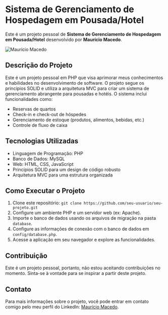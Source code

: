 # Sistema de Gerenciamento de Hospedagem em Pousada/Hotel

Este é um projeto pessoal de **Sistema de Gerenciamento de Hospedagem em Pousada/Hotel** desenvolvido por **Maurício Macedo**.

![Maurício Macedo](https://www.linkedin.com/in/maur%C3%ADcio-macedo-b7333887/)

## Descrição do Projeto

Este é um projeto pessoal em PHP que visa aprimorar meus conhecimentos e habilidades no desenvolvimento de software. O projeto segue os princípios SOLID e utiliza a arquitetura MVC para criar um sistema de gerenciamento abrangente para pousadas e hotéis. O sistema inclui funcionalidades como:

- Reservas de quartos
- Check-in e check-out de hóspedes
- Gerenciamento de estoque (produtos, alimentos, bebidas, etc.)
- Controle de fluxo de caixa

## Tecnologias Utilizadas

- Linguagem de Programação: PHP
- Banco de Dados: MySQL
- Web: HTML, CSS, JavaScript
- Princípios SOLID para um design de código robusto
- Arquitetura MVC para uma estrutura organizada

## Como Executar o Projeto

1. Clone este repositório: `git clone https://github.com/seu-usuario/seu-projeto.git`
2. Configure um ambiente PHP e um servidor web (ex: Apache).
3. Importe o banco de dados usando os arquivos de migração na pasta `database`.
4. Configure as informações de conexão com o banco de dados em `config/database.php`.
5. Acesse a aplicação em seu navegador e explore as funcionalidades.

## Contribuição

Este é um projeto pessoal, portanto, não estou aceitando contribuições no momento. Sinta-se à vontade para se inspirar a partir deste projeto.

## Contato

Para mais informações sobre o projeto, você pode entrar em contato comigo pelo meu perfil do LinkedIn: [Maurício Macedo](https://www.linkedin.com/in/maur%C3%ADcio-macedo-b7333887/).
